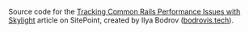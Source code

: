Source code for the [Tracking Common Rails Performance Issues with Skylight](https://www.sitepoint.com/tracking-common-rails-performance-issues-with-skylight/) article on
SitePoint,
created by Ilya Bodrov ([bodrovis.tech](http://bodrovis.tech)).